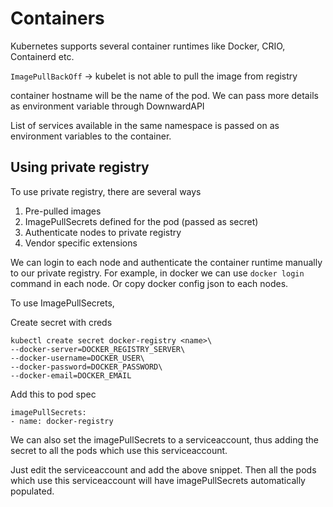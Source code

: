 # Containers

Kubernetes supports several container runtimes like Docker,
CRIO, Containerd etc.

`ImagePullBackOff` -> kubelet is not able to pull the image from registry

container hostname will be the name of the pod. We can pass more details
as environment variable through DownwardAPI

List of services available in the same namespace is passed on as 
environment variables to the container.

## Using private registry


To use private registry, there are several ways

1. Pre-pulled images
1. ImagePullSecrets defined for the pod (passed as secret)
1. Authenticate nodes to private registry
1. Vendor specific extensions

We can login to each node and authenticate the container runtime
manually to our private registry.
For example, in docker we can use `docker login` command in each node.
Or copy docker config json to each nodes.


To use ImagePullSecrets,

Create secret with creds

```
kubectl create secret docker-registry <name>\
--docker-server=DOCKER_REGISTRY_SERVER\
--docker-username=DOCKER_USER\
--docker-password=DOCKER_PASSWORD\
--docker-email=DOCKER_EMAIL
```

Add this to pod spec

```
imagePullSecrets:
- name: docker-registry
```

We can also set the imagePullSecrets to a serviceaccount, thus
adding the secret to all the pods which use this serviceaccount.

Just edit the serviceaccount and add the above snippet. Then all
the pods which use this serviceaccount will have imagePullSecrets
automatically populated.

